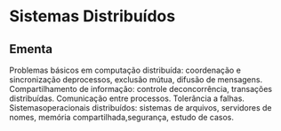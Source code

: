 # Sistemas Distribuídos

## Ementa 

Problemas básicos em computação distribuída: coordenação e sincronização deprocessos, exclusão mútua, difusão de mensagens. Compartilhamento de informação: controle deconcorrência, transações distribuídas. Comunicação entre processos. Tolerância a falhas. Sistemasoperacionais distribuídos: sistemas de arquivos, servidores de nomes, memória compartilhada,segurança, estudo de casos.


